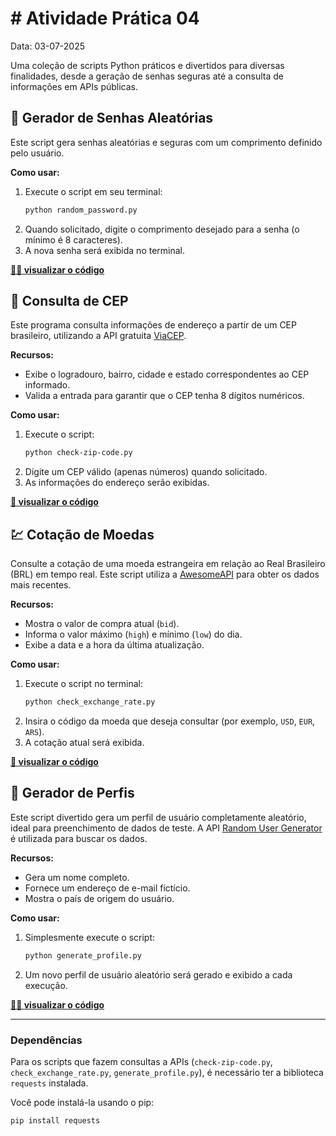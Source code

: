 # # Atividade Prática 04
Data: 03-07-2025 <br>

Uma coleção de scripts Python práticos e divertidos para diversas finalidades, desde a geração de senhas seguras até a consulta de informações em APIs públicas.

## 🔑 Gerador de Senhas Aleatórias

Este script gera senhas aleatórias e seguras com um comprimento definido pelo usuário.


**Como usar:**

1.  Execute o script em seu terminal:
    ```bash
    python random_password.py
    ```
2.  Quando solicitado, digite o comprimento desejado para a senha (o mínimo é 8 caracteres).
3.  A nova senha será exibida no terminal.

**[🕵️‍♂️ visualizar o código](scripts/random_password.py)**

## 📮 Consulta de CEP

Este programa consulta informações de endereço a partir de um CEP brasileiro, utilizando a API gratuita [ViaCEP](https://viacep.com.br/).

**Recursos:**

  * Exibe o logradouro, bairro, cidade e estado correspondentes ao CEP informado.
  * Valida a entrada para garantir que o CEP tenha 8 dígitos numéricos.

**Como usar:**

1.  Execute o script:
    ```bash
    python check-zip-code.py
    ```
2.  Digite um CEP válido (apenas números) quando solicitado.
3.  As informações do endereço serão exibidas.

**[📍 visualizar o código](scripts/check-zip_code.py)**

## 💹 Cotação de Moedas

Consulte a cotação de uma moeda estrangeira em relação ao Real Brasileiro (BRL) em tempo real. Este script utiliza a [AwesomeAPI](https://docs.awesomeapi.com.br/api-de-moedas) para obter os dados mais recentes.

**Recursos:**

  * Mostra o valor de compra atual (`bid`).
  * Informa o valor máximo (`high`) e mínimo (`low`) do dia.
  * Exibe a data e a hora da última atualização.

**Como usar:**

1.  Execute o script no terminal:
    ```bash
    python check_exchange_rate.py
    ```
2.  Insira o código da moeda que deseja consultar (por exemplo, `USD`, `EUR`, `ARS`).
3.  A cotação atual será exibida.

**[💱 visualizar o código](scripts/check_exchange_rate.py)**

## 🥸 Gerador de Perfis

Este script divertido gera um perfil de usuário completamente aleatório, ideal para preenchimento de dados de teste. A API [Random User Generator](https://randomuser.me/) é utilizada para buscar os dados.

**Recursos:**

  * Gera um nome completo.
  * Fornece um endereço de e-mail fictício.
  * Mostra o país de origem do usuário.

**Como usar:**

1.  Simplesmente execute o script:
    ```bash
    python generate_profile.py
    ```
2.  Um novo perfil de usuário aleatório será gerado e exibido a cada execução.

**[🧑‍💼 visualizar o código](scripts/generate_profile.py)**

-----

### **Dependências**

Para os scripts que fazem consultas a APIs (`check-zip-code.py`, `check_exchange_rate.py`, `generate_profile.py`), é necessário ter a biblioteca `requests` instalada.

Você pode instalá-la usando o pip:

```bash
pip install requests
```
